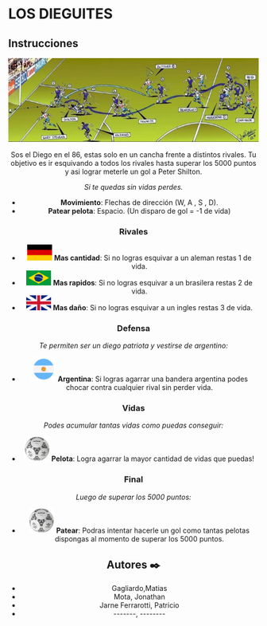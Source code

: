 # LOS DIEGUITES

## 					Instrucciones 

<div align="center"><img src="assets/gol.png" </div> 
 
Sos el Diego en el 86, estas solo en un cancha frente a distintos rivales. Tu objetivo es ir esquivando a todos los rivales hasta superar los 5000 puntos y asi lograr meterle un gol a Peter Shilton. 
 
*Si te quedas sin vidas perdes.*
* **Movimiento**: Flechas de dirección (W, A , S , D).
* **Patear pelota**: Espacio. (Un disparo de gol = -1 de vida)


### Rivales
  * <img src="assets/alemania.png" width="50px" /> **Mas cantidad**: Si no logras esquivar a un aleman restas 1 de vida.
  * <img src="assets/brasil.png" width="50px" /> **Mas rapidos**: Si no logras esquivar a un brasilera restas 2 de vida.
  * <img src="assets/inglaterra.png" width="50px" /> **Mas daño**: Si no logras esquivar a un ingles restas 3 de vida.
 
 
 ### Defensa
  *Te permiten ser un diego patriota y vestirse de argentino:*
  
  *  <img src="assets/argentina.png" width="50px" />  **Argentina**: Si logras agarrar una bandera argentina podes chocar contra cualquier rival sin perder vida. 
 
  ### Vidas
  *Podes acumular tantas vidas como puedas conseguir:*
  
  *  <img src="assets/vida.png" width="50px" />  **Pelota**: Logra agarrar la mayor cantidad de vidas que puedas! 
 
  ### Final
  *Luego de superar los 5000 puntos:*
  
  *  <img src="assets/vida.png" width="50px" />  **Patear**: Podras intentar hacerle un gol como tantas pelotas dispongas al momento de superar los 5000 puntos.

## Autores ✒️
* Gagliardo,Matias
* Mota, Jonathan
* Jarne Ferrarotti, Patricio
* -------, --------